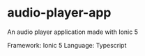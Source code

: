 # audio-player-app
An audio player application made with Ionic 5

Framework: Ionic 5
Language: Typescript
